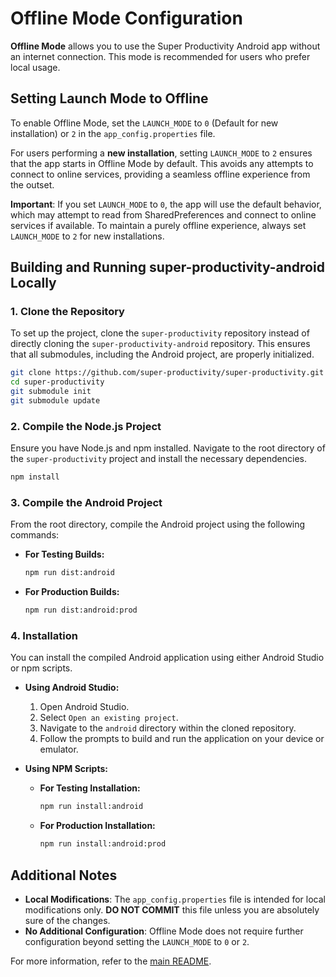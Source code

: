 # Offline Mode Configuration

**Offline Mode** allows you to use the Super Productivity Android app without an internet connection. This mode is recommended for users who prefer local usage.

## Setting Launch Mode to Offline

To enable Offline Mode, set the `LAUNCH_MODE` to `0` (Default for new installation) or `2` in the `app_config.properties` file.

For users performing a **new installation**, setting `LAUNCH_MODE` to `2` ensures that the app starts in Offline Mode by default. This avoids any attempts to connect to online services, providing a seamless offline experience from the outset.

**Important**: If you set `LAUNCH_MODE` to `0`, the app will use the default behavior, which may attempt to read from SharedPreferences and connect to online services if available. To maintain a purely offline experience, always set `LAUNCH_MODE` to `2` for new installations.

## Building and Running super-productivity-android Locally

### 1. Clone the Repository

To set up the project, clone the `super-productivity` repository instead of directly cloning the `super-productivity-android` repository. This ensures that all submodules, including the Android project, are properly initialized.

```bash
git clone https://github.com/super-productivity/super-productivity.git
cd super-productivity
git submodule init
git submodule update
```

### 2. Compile the Node.js Project

Ensure you have Node.js and npm installed. Navigate to the root directory of the `super-productivity` project and install the necessary dependencies.

```bash
npm install
```

### 3. Compile the Android Project

From the root directory, compile the Android project using the following commands:

- **For Testing Builds:**

    ```bash
    npm run dist:android
    ```

- **For Production Builds:**

    ```bash
    npm run dist:android:prod
    ```

### 4. Installation

You can install the compiled Android application using either Android Studio or npm scripts.

- **Using Android Studio:**

    1. Open Android Studio.
    2. Select `Open an existing project`.
    3. Navigate to the `android` directory within the cloned repository.
    4. Follow the prompts to build and run the application on your device or emulator.

- **Using NPM Scripts:**

  - **For Testing Installation:**

      ```bash
      npm run install:android
      ```

  - **For Production Installation:**

      ```bash
      npm run install:android:prod
      ```

## Additional Notes

- **Local Modifications**: The `app_config.properties` file is intended for local modifications only. **DO NOT COMMIT** this file unless you are absolutely sure of the changes.
- **No Additional Configuration**: Offline Mode does not require further configuration beyond setting the `LAUNCH_MODE` to `0` or `2`.

For more information, refer to the [main README](./README.md).
